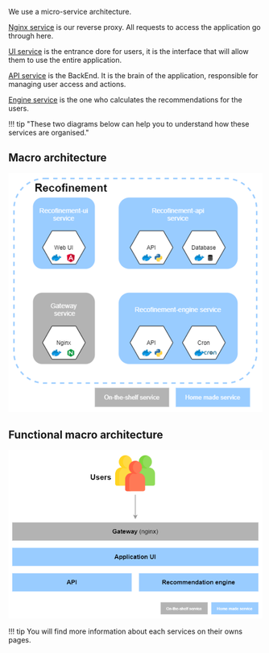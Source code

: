 We use a micro-service architecture.

[Nginx service](../services/nginx) is our reverse proxy. All requests to access the application go through here.

[UI service](../services/ui) is the entrance dore for users, it is the interface that will allow them to use the entire application.

[API service](../services/api) is the BackEnd. It is the brain of the application, responsible for managing user access and actions.

[Engine service](../services/engine) is the one who calculates the recommendations for the users.


!!! tip "These two diagrams below can help you to understand how these services are organised."

## Macro architecture
![Recofinement macro architecture](../assets/images/recofinement_macro_arch.png)

## Functional macro architecture
![Recofinement functionnal macro architecture](../assets/images/recofinement_marco_arch_funct.png)

!!! tip
    You will find more information about each services on their owns pages.
